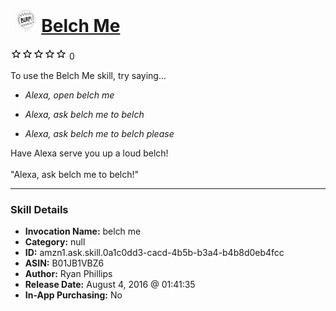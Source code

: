 # &nbsp;<img src="skill_icon" alt="Belch Me icon" width="36"> [Belch Me](http://alexa.amazon.com/#skills/amzn1.ask.skill.0a1c0dd3-cacd-4b5b-b3a4-b4b8d0eb4fcc)
![0 stars](../../images/ic_star_border_black_18dp_1x.png)![0 stars](../../images/ic_star_border_black_18dp_1x.png)![0 stars](../../images/ic_star_border_black_18dp_1x.png)![0 stars](../../images/ic_star_border_black_18dp_1x.png)![0 stars](../../images/ic_star_border_black_18dp_1x.png) 0

To use the Belch Me skill, try saying...

* *Alexa, open belch me*

* *Alexa, ask belch me to belch*

* *Alexa, ask belch me to belch please*

Have Alexa serve you up a loud belch!
<br><br>
"Alexa, ask belch me to belch!"

***

### Skill Details

* **Invocation Name:** belch me
* **Category:** null
* **ID:** amzn1.ask.skill.0a1c0dd3-cacd-4b5b-b3a4-b4b8d0eb4fcc
* **ASIN:** B01JB1VBZ6
* **Author:** Ryan Phillips
* **Release Date:** August 4, 2016 @ 01:41:35
* **In-App Purchasing:** No
